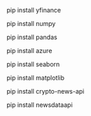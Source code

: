 pip install yfinance

pip install numpy

pip install pandas

pip install azure

pip install seaborn

pip install matplotlib

pip install crypto-news-api

pip install newsdataapi
